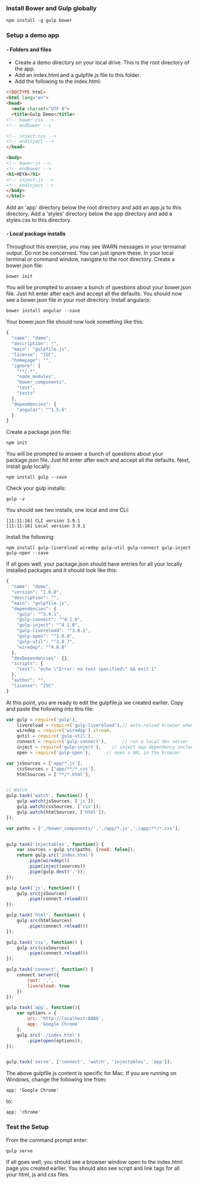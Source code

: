 
### Install Bower and Gulp globally
```
npm install -g gulp bower
```
### Setup a demo app

#### - Folders and files
* Create a demo directory on your local drive. This is the root directory of the app.
* Add an index.html and a gulpfile.js file to this folder.
* Add the following to the index.html:

~~~html
<!DOCTYPE html>
<html lang="en">
<head>
  <meta charset="UTF-8">
  <title>Gulp Demo</title>
<!-- bower:css -->
<!-- endbower -->

<!-- inject:css -->
<!-- endinject -->
</head>

<body>
<!-- bower:js -->
<!-- endbower -->
<h1>HEYA</h1>
<!-- inject:js -->
<!-- endinject -->
</body>
</html>
~~~

Add an 'app' directory below the root directory and add an app.js to this directory. Add a 'styles' directory below the app directory and add a styles.css to this directory.

#### - Local package installs

Throughout this exercise, you may see WARN messages in your termainal output. Do not be concerned. You can just ignore these. In your local terminal or command window, navigate to the root directory. Create a bower.json file:
```
bower init
```
You will be prompted to answer a bunch of questions about your bower.json file. Just hit enter after each and accept all the defaults. You should now see a bower.json file in your root directory.
Install angularjs:
```
bower install angular --save
```

Your bower.json file should now look something like this:
```javascript
{
  "name": "demo",
  "description": "",
  "main": "gulpfile.js",
  "license": "ISC",
  "homepage": "",
  "ignore": [
    "**/.*",
    "node_modules",
    "bower_components",
    "test",
    "tests"
  ],
  "dependencies": {
    "angular": "^1.5.6"
  }
}

```

Create a package.json file:
```
npm init
```
You will be prompted to answer a bunch of questions about your package.json file. Just hit enter after each and accept all the defaults. Next, install gulp locally:
```
npm install gulp --save
```
Check your gulp installs:
```
gulp -v
```
You should see two installs, one local and one CLI:
```
[11:11:16] CLI version 3.9.1
[11:11:16] Local version 3.9.1
```
Install the following:
```
npm install gulp-livereload wiredep gulp-util gulp-connect gulp-inject gulp-open --save
```
If all goes well, your package.json should have entries for all your locally installed packages and it should look like this:
```javascript
{
  "name": "demo",
  "version": "1.0.0",
  "description": "",
  "main": "gulpfile.js",
  "dependencies": {
    "gulp": "^3.9.1",
    "gulp-connect": "^4.1.0",
    "gulp-inject": "^4.1.0",
    "gulp-livereload": "^3.8.1",
    "gulp-open": "^2.0.0",
    "gulp-util": "^3.0.7",
    "wiredep": "^4.0.0"
  },
  "devDependencies": {},
  "scripts": {
    "test": "echo \"Error: no test specified\" && exit 1"
  },
  "author": "",
  "license": "ISC"
}

```
At this point, you are ready to edit the gulpfile.js we created earlier. Copy and paste the following into this file:

```javascript
var gulp = require('gulp'),
    livereload = require('gulp-livereload'),// auto-reload browser when files are changed
    wiredep = require('wiredep').stream,
    gutil = require('gulp-util'),
    connect = require('gulp-connect'),      // run a local dev server
    inject = require('gulp-inject'),    // inject app dependency includes on index.html
    open = require('gulp-open');      // open a URL in the browser

var jsSources = ['app/*.js'],
    cssSources = ['app/**/*.css'],
    htmlSources = ['**/*.html'];


// Watch
gulp.task('watch', function() {
    gulp.watch(jsSources, ['js']);
    gulp.watch(cssSources, ['css']);
    gulp.watch(htmlSources, ['html']);
});

var paths = ['./bower_components/','./app/*.js','./app/**/*.css'];


gulp.task('injectables', function() {
    var sources = gulp.src(paths, {read: false});
    return gulp.src('index.html')
        .pipe(wiredep())
        .pipe(inject(sources))
        .pipe(gulp.dest('.'));
});

gulp.task('js', function() {
    gulp.src(jsSources)
        .pipe(connect.reload())
});

gulp.task('html', function() {
    gulp.src(htmlSources)
        .pipe(connect.reload())
});

gulp.task('css', function() {
    gulp.src(cssSources)
        .pipe(connect.reload())
});

gulp.task('connect', function() {
    connect.server({
        root: '.',
        livereload: true
    })
});

gulp.task('app', function(){
    var options = {
        uri: 'http://localhost:8080',
        app: 'Google Chrome'
    };
    gulp.src('./index.html')
        .pipe(open(options));
});


gulp.task('serve', ['connect', 'watch', 'injectables', 'app']);
```
The above gulpfile.js content is specific for Mac. If you are running on Windows, change the following line from:
```
app: 'Google Chrome'
```
to:
```
app: 'chrome'
```
### Test the Setup

From the command prompt enter:
```
gulp serve
```
If all goes well, you should see a browser window open to the index.html page you created earlier. You should also see script and link tags for all your html, js and css files.
